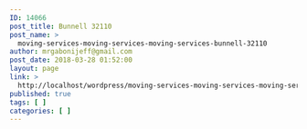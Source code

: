 ```yaml
---
ID: 14066
post_title: Bunnell 32110
post_name: >
  moving-services-moving-services-moving-services-bunnell-32110
author: mrgabonijeff@gmail.com
post_date: 2018-03-28 01:52:00
layout: page
link: >
  http://localhost/wordpress/moving-services-moving-services-moving-services-bunnell-32110/
published: true
tags: [ ]
categories: [ ]
---
```

